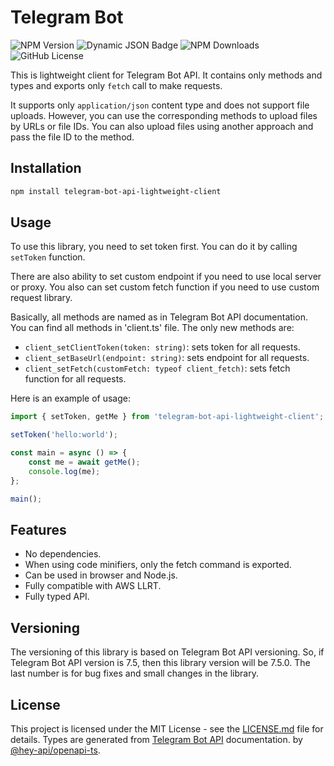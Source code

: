 # Telegram Bot

![NPM Version](https://img.shields.io/npm/v/telegram-bot-api-lightweight-client)
![Dynamic JSON Badge](https://img.shields.io/badge/dynamic/json?url=https%3A%2F%2Fapi.github.com%2Frepos%2Flightweight-clients%2Ftelegram-bot-api-lightweight-client%2Factions%2Fworkflows%2Fcreate-new-version-when-it-is-released.yml%2Fruns%3Fstatus%3Dcompleted%26per_page%3D1&query=%24.workflow_runs%5B0%5D.run_started_at&style=flat&label=Last%20API%20version%20check)
![NPM Downloads](https://img.shields.io/npm/dm/telegram-bot-api-lightweight-client)
![GitHub License](https://img.shields.io/github/license/lightweight-clients/telegram-bot-api-lightweight-client)

This is lightweight client for Telegram Bot API. It contains only methods and types
and exports only `fetch` call to make requests.

It supports only `application/json` content type and does not support file uploads.
However, you can use the corresponding methods to upload files by URLs or file IDs.
You can also upload files using another approach and pass the file ID to the method.

## Installation

```bash
npm install telegram-bot-api-lightweight-client
```

## Usage

To use this library, you need to set token first. You can do it by calling `setToken` function.

There are also ability to set custom endpoint if you need to use local server or proxy. You also can
set custom fetch function if you need to use custom request library.

Basically, all methods are named as in Telegram Bot API documentation. You can find all methods in
'client.ts' file. The only new methods are:

- `client_setClientToken(token: string)`: sets token for all requests.
- `client_setBaseUrl(endpoint: string)`: sets endpoint for all requests.
- `client_setFetch(customFetch: typeof client_fetch)`: sets fetch function for all requests.

Here is an example of usage:

```typescript
import { setToken, getMe } from 'telegram-bot-api-lightweight-client';

setToken('hello:world');

const main = async () => {
    const me = await getMe();
    console.log(me);
};

main();
```

## Features

- No dependencies.
- When using code minifiers, only the fetch command is exported.
- Can be used in browser and Node.js.
- Fully compatible with AWS LLRT.
- Fully typed API.

## Versioning

The versioning of this library is based on Telegram Bot API versioning. So, if Telegram Bot API
version is 7.5, then this library version will be 7.5.0. The last number is for bug fixes and
small changes in the library.

## License

This project is licensed under the MIT License - see the [LICENSE.md](LICENSE.md) file for details.
Types are generated from [Telegram Bot API](https://core.telegram.org/bots/api) documentation.
by [@hey-api/openapi-ts](https://github.com/hey-api/openapi-ts).
